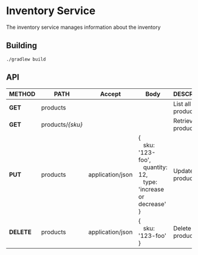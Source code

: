 # Inventory Service #

The inventory service manages information about the inventory

## Building
```./gradlew build```

## API ##  

| METHOD | PATH | Accept | Body | DESCRIPTION |
| ------ |----- | ------ |----- | ----------- |
| **GET**    | products |        |      | List all products |
| **GET**    | products/*{sku}* |        |      | Retrieve a product |
| **PUT**   | products  | application/json | {<br>&nbsp;&nbsp;&nbsp;sku: '123-foo',<br>&nbsp;&nbsp;&nbsp;quantity: 12,<br>&nbsp;&nbsp;&nbsp;type: 'increase or decrease'<br>} | Update a product |
| **DELETE**   | products  | application/json | {<br>&nbsp;&nbsp;&nbsp;sku: '123-foo'<br>} | Delete a product |
